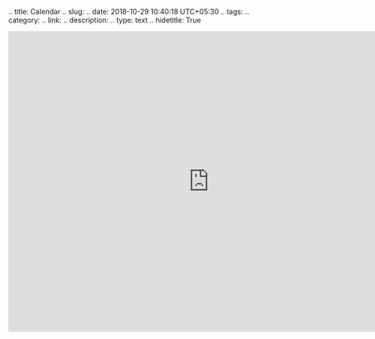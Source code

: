 .. title: Calendar
.. slug: 
.. date: 2018-10-29 10:40:18 UTC+05:30
.. tags: 
.. category: 
.. link: 
.. description: 
.. type: text
.. hidetitle: True


<iframe src="https://calendar.google.com/calendar/embed?height=600&amp;wkst=1&amp;bgcolor=%23FFFFFF&amp;src=random8dots%40gmail.com&amp;color=%23711616&amp;ctz=Asia%2FCalcutta" style="border-width:0" width="800" height="600" frameborder="0" scrolling="no"></iframe>